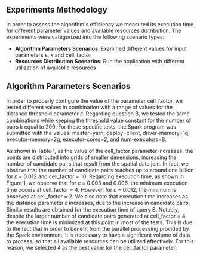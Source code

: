 ## Experiments Methodology
In order to assess the algorithm's efficiency we measured its execution time for different parameter values and available resources distribution. The experiments were categorized into the following scenario types:

* **Algorithm Parameters Scenarios**: Examined different values for input parameters ε, k and cell_factor
* **Resources Distribution Scenarios**: Run the application with different utilization of availablle resources

  
## Algorithm Parameters Scenarios
In order to properly configure the value of the parameter cell_factor, we tested different values in combination with a range of values for the distance threshold parameter 𝜀. Regarding question B, we tested the same combinations while keeping the threshold value constant for the number of pairs k equal to 200. For these specific tests, the Spark program was submitted with the values:
master=yarn, deploy=client, driver-memory=1g, executor-memory=2g, executor-cores=2, and num-executors=8. 

As shown in Table 1, as the value of the cell_factor parameter increases, the points are distributed into grids of smaller dimensions, increasing the number of candidate pairs that result from the spatial data join. In fact, we observe that the number of candidate pairs reaches up to around one billion for 𝜀 = 0.012 and cell_factor = 10. Regarding execution time, as shown in Figure 1, we observe that for 𝜀 = 0.003 and 0.006, the minimum execution time occurs at cell_factor = 4. However, for 𝜀 = 0.012, the minimum is observed at cell_factor = 2. We also note that execution time increases as the distance parameter 𝜀 increases, due to the increase in candidate pairs. Similar results are obtained for the execution time of query B. Notably, despite the larger number of candidate pairs generated at cell_factor = 4, the execution time is minimized at this point in most of the tests. This is due to the fact that in order to benefit from the parallel processing provided by the Spark environment, it is necessary to have a significant volume of data to process, so that all available resources can be utilized effectively. For this reason, we selected 4 as the best value for the cell_factor parameter.
